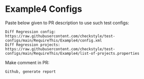 # Example4 Configs
Paste below given to PR description to use such test configs:
```
Diff Regression config: https://raw.githubusercontent.com/checkstyle/test-configs/main/RequireThis/Example4/config.xml
Diff Regression projects: https://raw.githubusercontent.com/checkstyle/test-configs/main/RequireThis/Example4/list-of-projects.properties
```
Make comment in PR:
```
Github, generate report
```
